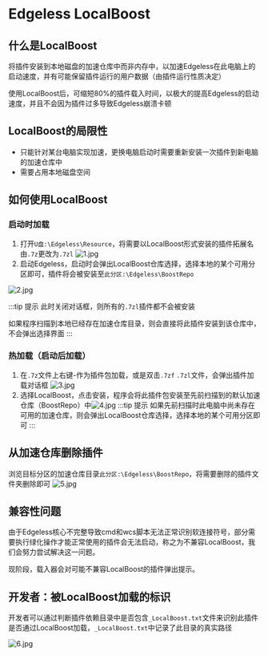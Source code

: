 # Edgeless LocalBoost <Badge text="3.1.3+" />

## 什么是LocalBoost
将插件安装到本地磁盘的加速仓库中而非内存中，以加速Edgeless在此电脑上的启动速度，并有可能保留插件运行的用户数据（由插件运行性质决定）

使用LocalBoost后，可缩短80%的插件载入时间，以极大的提高Edgeless的启动速度，并且不会因为插件过多导致Edgeless崩溃卡顿

## LocalBoost的局限性
* 只能针对某台电脑实现加速，更换电脑启动时需要重新安装一次插件到新电脑的加速仓库中
* 需要占用本地磁盘空间

## 如何使用LocalBoost
### 启动时加载
1. 打开`U盘:\Edgeless\Resource`，将需要以LocalBoost形式安装的插件拓展名由`.7z`更改为`.7zl`
![1.jpg](https://pineapple.edgeless.top/picbed/wiki/img/%E5%B1%8F%E5%B9%95%E6%88%AA%E5%9B%BE%202021-02-03%20173356.jpg)
2. 启动Edgeless，启动时会弹出LocalBoost仓库选择，选择本地的某个可用分区即可，插件将会被安装至`此分区:\Edgeless\BoostRepo`

![2.jpg](https://pineapple.edgeless.top/picbed/wiki/img/%E5%B1%8F%E5%B9%95%E6%88%AA%E5%9B%BE%202021-02-03%20173800.jpg)

:::tip 提示
此时关闭对话框，则所有的`.7zl`插件都不会被安装

如果程序扫描到本地已经存在加速仓库目录，则会直接将此插件安装到该仓库中，不会弹出选择界面
:::

### 热加载（启动后加载）
1. 在`.7z`文件上右键-作为插件包加载，或是双击`.7zf` `.7zl`文件，会弹出插件加载对话框
![3.jpg](https://pineapple.edgeless.top/picbed/wiki/img/%E5%B1%8F%E5%B9%95%E6%88%AA%E5%9B%BE%202021-02-03%20174045.jpg)
2. 选择LocalBoost，点击安装，程序会将此插件包安装至先前扫描到的默认加速仓库（BoostRepo）中![4.jpg](https://pineapple.edgeless.top/picbed/wiki/img/%E5%B1%8F%E5%B9%95%E6%88%AA%E5%9B%BE%202021-02-03%20174221.jpg)
:::tip 提示
如果先前扫描时此电脑中尚未存在可用的加速仓库，则会弹出LocalBoost仓库选择，选择本地的某个可用分区即可
:::


## 从加速仓库删除插件
浏览目标分区的加速仓库目录`此分区:\Edgeless\BoostRepo`，将需要删除的插件文件夹删除即可
![5.jpg](https://pineapple.edgeless.top/picbed/wiki/img/%E5%B1%8F%E5%B9%95%E6%88%AA%E5%9B%BE%202021-02-03%20174534.jpg)

## 兼容性问题
由于Edgeless核心不完整导致cmd和wcs脚本无法正常识别软连接符号，部分需要执行绿化操作才能正常使用的插件会无法启动，称之为不兼容LocalBoost，我们会努力尝试解决这一问题。

现阶段，载入器会对可能不兼容LocalBoost的插件弹出提示。

## 开发者：被LocalBoost加载的标识 <Badge text="3.1.4+" />

开发者可以通过判断插件依赖目录中是否包含`_LocalBoost.txt`文件来识别此插件是否通过LocalBoost加载，`_LocalBoost.txt`中记录了此目录的真实路径

![6.jpg](https://pineapple.edgeless.top/picbed/wiki/img/135929.jpg)
